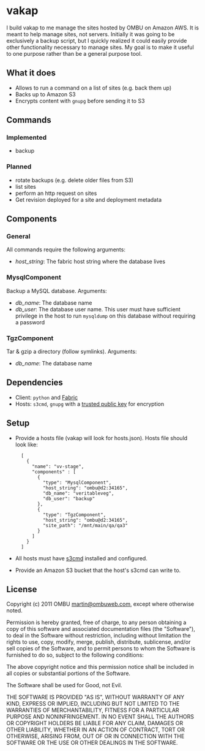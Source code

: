 vakap
=====

I build vakap to me manage the sites hosted by OMBU on Amazon AWS. It is meant
to help manage sites, not servers. Initially it was going to be exclusively a
backup script, but I quickly realized it could easily provide other
functionality necessary to manage sites. My goal is to make it useful to one
purpose rather than be a general purpose tool.

## What it does

- Allows to run a command on a list of sites (e.g. back them up)
- Backs up to Amazon S3
- Encrypts content with `gnupg` before sending it to S3

## Commands
### Implemented
- backup

### Planned
- rotate backups (e.g. delete older files from S3)
- list sites
- perform an http request on sites
- Get revision deployed for a site and deployment metadata 

## Components

### General
All commands require the following arguments:

- _host\_string_: The fabric host string where the database lives

### MysqlComponent
Backup a MySQL database. Arguments:

- _db\_name_: The database name
- _db\_user_: The database user name. This user must have sufficient privilege in
  the host to run `mysqldump` on this database without requiring a password

### TgzComponent
Tar & gzip a directory (follow symlinks). Arguments:

- _db\_name_: The database name

## Dependencies
- Client: `python` and [Fabric](http://docs.fabfile.org)
- Hosts: `s3cmd`, `gnupg` with a [trusted public
  key](http://www.gnupg.org/gph/en/manual.html#AEN346) for encryption

## Setup
- Provide a hosts file (vakap will look for hosts.json). Hosts file should look
  like:

        [
          {
            "name": "vv-stage",
            "components" : [
              {
                "type": "MysqlComponent",
                "host_string": "ombu@d2:34165",
                "db_name": "veritableveg",
                "db_user": "backup"
              },
              {
                "type": "TgzComponent",
                "host_string": "ombu@d2:34165",
                "site_path": "/mnt/main/qa/qa3"
              }
            ]
          }
        ]

- All hosts must have [s3cmd](http://s3tools.org/s3cmd) installed and
  configured.
- Provide an Amazon S3 bucket that the host's s3cmd can write to.

## License

Copyright (c) 2011 OMBU martin@ombuweb.com, except where otherwise
noted.

Permission is hereby granted, free of charge, to any person obtaining a copy of
this software and associated documentation files (the "Software"), to deal in
the Software without restriction, including without limitation the rights to
use, copy, modify, merge, publish, distribute, sublicense, and/or sell copies of
the Software, and to permit persons to whom the Software is furnished to do so,
subject to the following conditions:

The above copyright notice and this permission notice shall be included in all
copies or substantial portions of the Software.

The Software shall be used for Good, not Evil.

THE SOFTWARE IS PROVIDED "AS IS", WITHOUT WARRANTY OF ANY KIND, EXPRESS OR
IMPLIED, INCLUDING BUT NOT LIMITED TO THE WARRANTIES OF MERCHANTABILITY, FITNESS
FOR A PARTICULAR PURPOSE AND NONINFRINGEMENT. IN NO EVENT SHALL THE AUTHORS OR
COPYRIGHT HOLDERS BE LIABLE FOR ANY CLAIM, DAMAGES OR OTHER LIABILITY, WHETHER
IN AN ACTION OF CONTRACT, TORT OR OTHERWISE, ARISING FROM, OUT OF OR IN
CONNECTION WITH THE SOFTWARE OR THE USE OR OTHER DEALINGS IN THE SOFTWARE.

